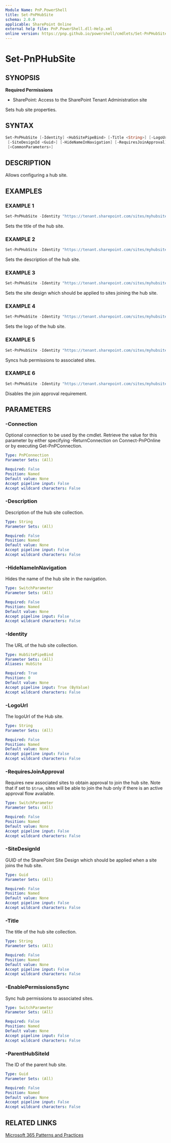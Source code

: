 ```yaml
---
Module Name: PnP.PowerShell
title: Set-PnPHubSite
schema: 2.0.0
applicable: SharePoint Online
external help file: PnP.PowerShell.dll-Help.xml
online version: https://pnp.github.io/powershell/cmdlets/Set-PnPHubSite.html
---
```

 
# Set-PnPHubSite

## SYNOPSIS

**Required Permissions**

* SharePoint: Access to the SharePoint Tenant Administration site

Sets hub site properties.

## SYNTAX

```powershell
Set-PnPHubSite [-Identity] <HubSitePipeBind> [-Title <String>] [-LogoUrl <String>] [-Description <String>]
 [-SiteDesignId <Guid>] [-HideNameInNavigation] [-RequiresJoinApproval] [-EnablePermissionsSync] [-ParentHubSiteId <Guid>] [-Connection <PnPConnection>]
 [<CommonParameters>]
```

## DESCRIPTION
Allows configuring a hub site.

## EXAMPLES

### EXAMPLE 1
```powershell
Set-PnPHubSite -Identity "https://tenant.sharepoint.com/sites/myhubsite" -Title "My New Title"
```

Sets the title of the hub site.

### EXAMPLE 2
```powershell
Set-PnPHubSite -Identity "https://tenant.sharepoint.com/sites/myhubsite" -Description "My updated description"
```

Sets the description of the hub site.

### EXAMPLE 3
```powershell
Set-PnPHubSite -Identity "https://tenant.sharepoint.com/sites/myhubsite" -SiteDesignId df8a3ef1-9603-44c4-abd9-541aea2fa745
```

Sets the site design which should be applied to sites joining the hub site.

### EXAMPLE 4
```powershell
Set-PnPHubSite -Identity "https://tenant.sharepoint.com/sites/myhubsite" -LogoUrl "https://tenant.sharepoint.com/SiteAssets/Logo.png"
```

Sets the logo of the hub site.

### EXAMPLE 5
```powershell
Set-PnPHubSite -Identity "https://tenant.sharepoint.com/sites/myhubsite" -EnablePermissionsSync
```

Syncs hub permissions to associated sites.

### EXAMPLE 6
```powershell
Set-PnPHubSite -Identity "https://tenant.sharepoint.com/sites/myhubsite" -RequiresJoinApproval:$false
```
Disables the join approval requirement.

## PARAMETERS

### -Connection
Optional connection to be used by the cmdlet. Retrieve the value for this parameter by either specifying -ReturnConnection on Connect-PnPOnline or by executing Get-PnPConnection.

```yaml
Type: PnPConnection
Parameter Sets: (All)

Required: False
Position: Named
Default value: None
Accept pipeline input: False
Accept wildcard characters: False
```

### -Description
Description of the hub site collection.

```yaml
Type: String
Parameter Sets: (All)

Required: False
Position: Named
Default value: None
Accept pipeline input: False
Accept wildcard characters: False
```

### -HideNameInNavigation
Hides the name of the hub site in the navigation.
```yaml
Type: SwitchParameter
Parameter Sets: (All)

Required: False
Position: Named
Default value: None
Accept pipeline input: False
Accept wildcard characters: False
```

### -Identity
The URL of the hub site collection.

```yaml
Type: HubSitePipeBind
Parameter Sets: (All)
Aliases: HubSite

Required: True
Position: 0
Default value: None
Accept pipeline input: True (ByValue)
Accept wildcard characters: False
```

### -LogoUrl
The logoUrl of the Hub site.

```yaml
Type: String
Parameter Sets: (All)

Required: False
Position: Named
Default value: None
Accept pipeline input: False
Accept wildcard characters: False
```

### -RequiresJoinApproval
Requires new associated sites to obtain approval to join the hub site. Note that if set to `$true`, sites will be able to join the hub only if there is an active approval flow available.

```yaml
Type: SwitchParameter
Parameter Sets: (All)

Required: False
Position: Named
Default value: None
Accept pipeline input: False
Accept wildcard characters: False
```

### -SiteDesignId
GUID of the SharePoint Site Design which should be applied when a site joins the hub site.

```yaml
Type: Guid
Parameter Sets: (All)

Required: False
Position: Named
Default value: None
Accept pipeline input: False
Accept wildcard characters: False
```

### -Title
The title of the hub site collection.

```yaml
Type: String
Parameter Sets: (All)

Required: False
Position: Named
Default value: None
Accept pipeline input: False
Accept wildcard characters: False
```

### -EnablePermissionsSync
Sync hub permissions to associated sites.

```yaml
Type: SwitchParameter
Parameter Sets: (All)

Required: False
Position: Named
Default value: None
Accept pipeline input: False
Accept wildcard characters: False
```

### -ParentHubSiteId
The ID of the parent hub site.

```yaml
Type: Guid
Parameter Sets: (All)

Required: False
Position: Named
Default value: None
Accept pipeline input: False
Accept wildcard characters: False
```

## RELATED LINKS

[Microsoft 365 Patterns and Practices](https://aka.ms/m365pnp)

